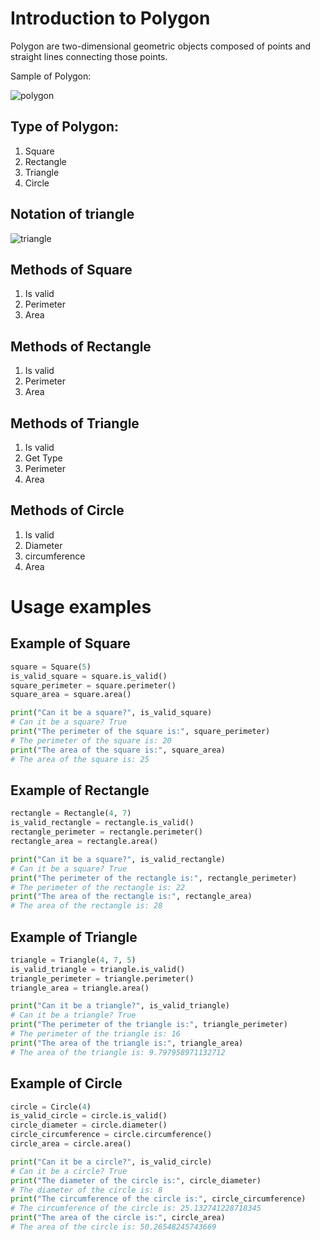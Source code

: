 # Introduction to Polygon
Polygon are two-dimensional geometric objects composed of points and straight lines connecting those points.

Sample of Polygon:

![polygon](https://cdn-skill.splashmath.com/panel-uploads/GlossaryTerm/277097a6a870457e90553ed24cf46042/1548051233_Two-dimensional-2-D-shapes-circle-triangle-square-polygons.png
)

## Type of Polygon:
1. Square
2. Rectangle
3. Triangle
4. Circle

## Notation of triangle

![triangle](https://i.stack.imgur.com/1GkR3.png
)

## Methods of Square

1. Is valid
2. Perimeter
3. Area

## Methods of Rectangle

1. Is valid
2. Perimeter
3. Area

## Methods of Triangle

1. Is valid
2. Get Type
3. Perimeter
4. Area

## Methods of Circle
1. Is valid
2. Diameter
3. circumference
4. Area

# Usage examples

## Example of Square

```python
square = Square(5)
is_valid_square = square.is_valid()
square_perimeter = square.perimeter()
square_area = square.area()

print("Can it be a square?", is_valid_square)
# Can it be a square? True
print("The perimeter of the square is:", square_perimeter)
# The perimeter of the square is: 20
print("The area of the square is:", square_area)
# The area of the square is: 25
```

## Example of Rectangle

```python
rectangle = Rectangle(4, 7)
is_valid_rectangle = rectangle.is_valid()
rectangle_perimeter = rectangle.perimeter()
rectangle_area = rectangle.area()

print("Can it be a square?", is_valid_rectangle)
# Can it be a square? True
print("The perimeter of the rectangle is:", rectangle_perimeter)
# The perimeter of the rectangle is: 22
print("The area of the rectangle is:", rectangle_area)
# The area of the rectangle is: 28
```

## Example of Triangle

```python
triangle = Triangle(4, 7, 5)
is_valid_triangle = triangle.is_valid()
triangle_perimeter = triangle.perimeter()
triangle_area = triangle.area()

print("Can it be a triangle?", is_valid_triangle)
# Can it be a triangle? True
print("The perimeter of the triangle is:", triangle_perimeter)
# The perimeter of the triangle is: 16
print("The area of the triangle is:", triangle_area)
# The area of the triangle is: 9.797958971132712
```

## Example of Circle

```python
circle = Circle(4)
is_valid_circle = circle.is_valid()
circle_diameter = circle.diameter()
circle_circumference = circle.circumference()
circle_area = circle.area()

print("Can it be a circle?", is_valid_circle)
# Can it be a circle? True
print("The diameter of the circle is:", circle_diameter)
# The diameter of the circle is: 8
print("The circumference of the circle is:", circle_circumference)
# The circumference of the circle is: 25.132741228718345
print("The area of the circle is:", circle_area)
# The area of the circle is: 50.26548245743669
```
